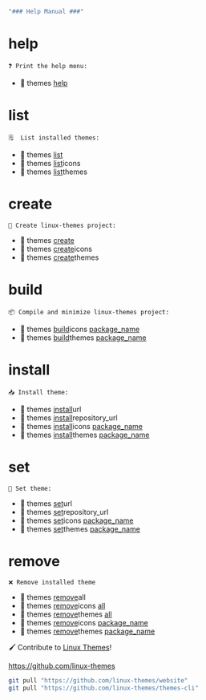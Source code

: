```bash
"### Help Manual ###"

```

# help  
    ❓ Print the help menu:

- 🌟 themes [help]()

# list
    🗒️  List installed themes:

- 🌟 themes [list]()
- 🌟 themes [list]()icons
- 🌟 themes [list]()themes

# create
    🔨 Create linux-themes project:
 
- 🌟 themes [create]()
- 🌟 themes [create]()icons
- 🌟 themes [create]()themes


# build
    📦 Compile and minimize linux-themes project:

- 🌟 themes [build]()icons [package_name]()
- 🌟 themes [build]()themes [package_name]()

# install
    📥 Install theme:

- 🌟 themes [install]()url 
- 🌟 themes [install]()repository_url 
- 🌟 themes [install]()icons [package_name]()
- 🌟 themes [install]()themes [package_name]()


# set
    📩 Set theme:

- 🌟 themes [set]()url 
- 🌟 themes [set]()repository_url 
- 🌟 themes [set]()icons [package_name]()
- 🌟 themes [set]()themes [package_name]()


# remove
    ❌ Remove installed theme

- 🌟 themes [remove]()all
- 🌟 themes [remove]()icons [all]()
- 🌟 themes [remove]()themes [all]()
- 🌟 themes [remove]()icons [package_name]()
- 🌟 themes [remove]()themes [package_name]()

🖌️  Contribute to [Linux Themes]()!

https://github.com/linux-themes


```bash
git pull "https://github.com/linux-themes/website" 
git pull "https://github.com/linux-themes/themes-cli" 
```